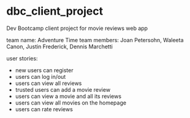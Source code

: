 # dbc_client_project
Dev Bootcamp client project for movie reviews web app

team name: Adventure Time
team members: Joan Petersohn, Waleeta Canon, Justin Frederick, Dennis Marchetti

user stories:

  - new users can register
  - users can log in/out
  - users can view all reviews
  - trusted users can add a movie review
  - users can view a movie and all its reviews
  - users can view all movies on the homepage
  - users can rate reviews


